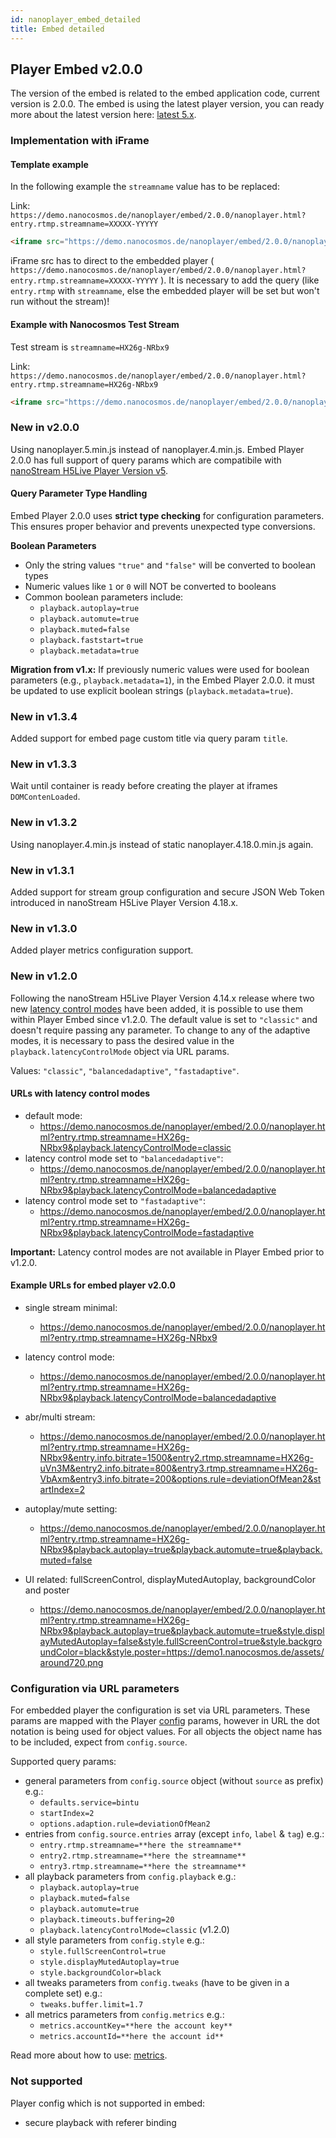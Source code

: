 ```yaml
---
id: nanoplayer_embed_detailed
title: Embed detailed
---
```


## Player Embed v2.0.0

The version of the embed is related to the embed application code, current version is 2.0.0.
The embed is using the latest player version, you can ready more about the latest version here: [latest 5.x](./nanoplayer_release_latest).


### Implementation with iFrame

#### Template example
In the following example the `streamname` value has to be replaced:

Link: `https://demo.nanocosmos.de/nanoplayer/embed/2.0.0/nanoplayer.html?entry.rtmp.streamname=XXXXX-YYYYY`

```html
<iframe src="https://demo.nanocosmos.de/nanoplayer/embed/2.0.0/nanoplayer.html?entry.rtmp.streamname=XXXXX-YYYYY" frameborder="0" allowfullscreen width="1280" height="720"></iframe>
```

iFrame src has to direct to the embedded player ( `https://demo.nanocosmos.de/nanoplayer/embed/2.0.0/nanoplayer.html?entry.rtmp.streamname=XXXXX-YYYYY` ). It is necessary to add the query (like `entry.rtmp` with `streamname`, else the embedded player will be set but won't run without the stream)!

#### Example with Nanocosmos Test Stream
Test stream is `streamname=HX26g-NRbx9`

Link: `https://demo.nanocosmos.de/nanoplayer/embed/2.0.0/nanoplayer.html?entry.rtmp.streamname=HX26g-NRbx9`

```html
<iframe src="https://demo.nanocosmos.de/nanoplayer/embed/2.0.0/nanoplayer.html?entry.rtmp.streamname=HX26g-NRbx9" frameborder="0" allowfullscreen width="1280" height="720"></iframe>
```
### New in v2.0.0

Using nanoplayer.5.min.js instead of nanoplayer.4.min.js.
Embed Player 2.0.0 has full support of query params which are compatibile with [nanoStream H5Live Player Version v5](./nanoplayer_v5_migration_guide).

#### Query Parameter Type Handling

Embed Player 2.0.0 uses **strict type checking** for configuration parameters. This ensures proper behavior and prevents unexpected type conversions.

**Boolean Parameters**
- Only the string values `"true"` and `"false"` will be converted to boolean types
- Numeric values like `1` or `0` will NOT be converted to booleans
- Common boolean parameters include:
  - `playback.autoplay=true`
  - `playback.automute=true`
  - `playback.muted=false`
  - `playback.faststart=true`
  - `playback.metadata=true`

**Migration from v1.x:**
If previously numeric values were used for boolean parameters (e.g., `playback.metadata=1`), in the Embed Player 2.0.0. it must be updated to use explicit boolean strings (`playback.metadata=true`).

### New in v1.3.4

Added support for embed page custom title via query param `title`.

### New in v1.3.3

Wait until container is ready before creating the player at iframes `DOMContenLoaded`.

### New in v1.3.2

Using nanoplayer.4.min.js instead of static nanoplayer.4.18.0.min.js again.

### New in v1.3.1

Added support for stream group configuration and secure JSON Web Token introduced in nanoStream H5Live Player Version 4.18.x.

### New in v1.3.0

Added player metrics configuration support.

### New in v1.2.0

Following the nanoStream H5Live Player Version 4.14.x release where two new [latency control modes](https://docs.nanocosmos.de/docs/nanoplayer/nanoplayer_feature_latency_control_modes/) have been added, it is possible to use them within Player Embed since v1.2.0. The default value is set to `"classic"` and doesn't require passing any parameter. To change to any of the adaptive modes, it is necessary to pass the desired value in the `playback.latencyControlMode` object via URL params.

Values: `"classic"`, `"balancedadaptive"`, `"fastadaptive"`.

#### URLs with latency control modes

* default mode:
  * https://demo.nanocosmos.de/nanoplayer/embed/2.0.0/nanoplayer.html?entry.rtmp.streamname=HX26g-NRbx9&playback.latencyControlMode=classic
* latency control mode set to `"balancedadaptive"`:
  * https://demo.nanocosmos.de/nanoplayer/embed/2.0.0/nanoplayer.html?entry.rtmp.streamname=HX26g-NRbx9&playback.latencyControlMode=balancedadaptive
* latency control mode set to `"fastadaptive"`:
  * https://demo.nanocosmos.de/nanoplayer/embed/2.0.0/nanoplayer.html?entry.rtmp.streamname=HX26g-NRbx9&playback.latencyControlMode=fastadaptive

**Important:** Latency control modes are not available in Player Embed prior to v1.2.0.

#### Example URLs for embed player v2.0.0

* single stream minimal:
  * https://demo.nanocosmos.de/nanoplayer/embed/2.0.0/nanoplayer.html?entry.rtmp.streamname=HX26g-NRbx9

* latency control mode:
  * https://demo.nanocosmos.de/nanoplayer/embed/2.0.0/nanoplayer.html?entry.rtmp.streamname=HX26g-NRbx9&playback.latencyControlMode=balancedadaptive

* abr/multi stream:
  * https://demo.nanocosmos.de/nanoplayer/embed/2.0.0/nanoplayer.html?entry.rtmp.streamname=HX26g-NRbx9&entry.info.bitrate=1500&entry2.rtmp.streamname=HX26g-uVn3M&entry2.info.bitrate=800&entry3.rtmp.streamname=HX26g-VbAxm&entry3.info.bitrate=200&options.rule=deviationOfMean2&startIndex=2

* autoplay/mute setting:
  * https://demo.nanocosmos.de/nanoplayer/embed/2.0.0/nanoplayer.html?entry.rtmp.streamname=HX26g-NRbx9&playback.autoplay=true&playback.automute=true&playback.muted=false

* UI related: fullScreenControl, displayMutedAutoplay, backgroundColor and poster
  * https://demo.nanocosmos.de/nanoplayer/embed/2.0.0/nanoplayer.html?entry.rtmp.streamname=HX26g-NRbx9&playback.autoplay=true&playback.automute=true&style.displayMutedAutoplay=false&style.fullScreenControl=true&style.backgroundColor=black&style.poster=https://demo1.nanocosmos.de/assets/around720.png

### Configuration via URL parameters

For embedded player the configuration is set via URL parameters. These params are mapped with the Player [config](https://docs.nanocosmos.de/docs/nanoplayer/nanoplayer_api#nanoplayerconfig--codeobjectcode) params, however in URL  the dot notation is being used for object values. For all objects the object name has to be included, expect from `config.source`.

Supported query params:

* general parameters from `config.source` object (without `source` as prefix) e.g.:
  * `defaults.service=bintu`
  * `startIndex=2`
  * `options.adaption.rule=deviationOfMean2`
* entries from `config.source.entries` array (except `info`, `label` & `tag`) e.g.:
  * `entry.rtmp.streamname=**here the streamname**`
  * `entry2.rtmp.streamname=**here the streamname**`
  * `entry3.rtmp.streamname=**here the streamname**`
* all playback parameters from `config.playback` e.g.:
  * `playback.autoplay=true`
  * `playback.muted=false`
  * `playback.automute=true`
  * `playback.timeouts.buffering=20`
  * `playback.latencyControlMode=classic` (v1.2.0)
* all style parameters from `config.style` e.g.:
  * `style.fullScreenControl=true`
  * `style.displayMutedAutoplay=true`
  * `style.backgroundColor=black`
* all tweaks parameters from `config.tweaks` (have to be given in a complete set) e.g.:
  * `tweaks.buffer.limit=1.7`
* all metrics parameters from `config.metrics` e.g.:
  * `metrics.accountKey=**here the account key**`
  * `metrics.accountId=**here the account id**`

Read more about how to use: [metrics](https://docs.nanocosmos.de/docs/nanoplayer/nanoplayer_player_metrics).

### Not supported

Player config which is not supported in embed:

* secure playback with referer binding
